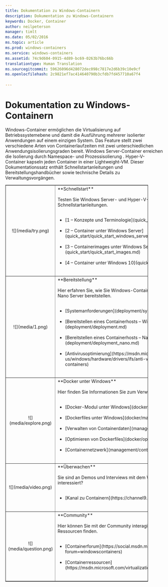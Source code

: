 ```yaml
---
title: Dokumentation zu Windows-Containern
description: Dokumentation zu Windows-Containern
keywords: Docker, Container
author: neilpeterson
manager: timlt
ms.date: 05/02/2016
ms.topic: article
ms.prod: windows-containers
ms.service: windows-containers
ms.assetid: 74c9d604-0915-4d89-bc69-0263b76bc66b
translationtype: Human Translation
ms.sourcegitcommit: 59626096d428072dec098c7817e2d6b39c10e9cf
ms.openlocfilehash: 2c9821ef7ac414640790b3cfdb7fd457710a67f4

---
```


# Dokumentation zu Windows-Containern

Windows-Container ermöglichen die Virtualisierung auf Betriebssystemebene und damit die Ausführung mehrerer isolierter Anwendungen auf einem einzigen System. Das Feature stellt zwei verschiedene Arten von Containerlaufzeiten mit zwei unterschiedlichen Anwendungsisolierungsgraden bereit. Windows Server-Container erreichen die Isolierung durch Namespace- und Prozessisolierung . Hyper-V-Container kapseln jeden Container in einer Lightweight-VM. Dieser Dokumentationssatz enthält Schnellstartanleitungen und Bereitstellungshandbücher sowie technische Details zu Verwaltungsvorgängen.

<table border="1" style="background-color:FFFFCC;border-collapse:collapse;border:1px solid FFCC00;color:000000;width:90%" cellpadding="25" cellspacing="5">
<tr>
<td ><center>![](media/try.png)</center></td>
<td>**Schnellstart**<br /><br />
Testen Sie Windows Server- und Hyper-V-Container mithilfe der folgenden Schnellstartanleitungen.<br /><br />
<ul>
<li>[1 – Konzepte und Terminologie](quick_start/quick_start.md)<br /><br /></li>
<li>[2 – Container unter Windows Server](quick_start/quick_start_windows_server.md)<br /><br /></li>
<li>[3 – Containerimages unter Windows Server](quick_start/quick_start_images.md)<br /><br /></li>
<li>[4 – Container unter Windows 10](quick_start/quick_start_windows_10.md)<br /><br /></li>
</ul>
</td>
</tr>
<tr>
<td ><center>![](media/1.png)</center></td>
<td>**Bereitstellung**<br /><br />
Hier erfahren Sie, wie Sie Windows-Container unter Windows Server 2016 und Nano Server bereitstellen.<br /><br />
<ul>
<li>[Systemanforderungen](deployment/system_requirements.md)<br /><br /></li>
<li>[Bereitstellen eines Containerhosts – Windows Server](deployment/deployment.md)<br /><br /></li>
<li>[Bereitstellen eines Containerhosts – Nano Server](deployment/deployment_nano.md)<br /><br /></li>
<li>[Antivirusoptimierung](https://msdn.microsoft.com/en-us/windows/hardware/drivers/ifs/anti-virus-optimization-for-windows-containers)<br /><br /></li>
</ul>
</td>
</tr>

<tr>
<td ><center>![](media/explore.png)</center></td>
<td>**Docker unter Windows**<br /><br />
Hier finden Sie Informationen Sie zum Verwalten von Docker unter Windows.<br /><br />
<ul>
<li>[Docker-Modul unter Windows](docker/configure_docker_daemon.md)<br /><br /></li>
<li>[Dockerfiles unter Windows](docker/manage_windows_dockerfile.md)<br /><br /></li>
<li>[Verwalten von Containerdaten](management/manage_data.md)<br /><br /></li>
<li>[Optimieren von Dockerfiles](docker/optimize_windows_dockerfile.md)<br /><br /></li>
<li>[Containernetzwerk](management/container_networking.md)<br /><br /></li>
</ul>
</td>
</tr>

<tr>
<td ><center>![](media/video.png)</center></td>
<td>**Überwachen**<br /><br />
Sie sind an Demos und Interviews mit dem Windows-Container-Team interessiert?<br /><br />
<ul>
<li>[Kanal zu Containern](https://channel9.msdn.com/Blogs/containers)</li>
</ul>
<br />
</td>
</tr>

<tr>
<td ><center>![](media/question.png)</center></td>
<td>**Community**<br /><br />
Hier können Sie mit der Community interagieren, Beispiele testen und weitere Ressourcen finden.<br /><br />
<ul>
<li>[Containerforum](https://social.msdn.microsoft.com/Forums/en-US/home?forum=windowscontainers)<br /><br /></li>
<li>[Containerressourcen](https://msdn.microsoft.com/virtualization/community/community_overview)<br /><br /></li>
</ul>
</td>
</tr>
</table>



<!--HONumber=Sep16_HO2-->


